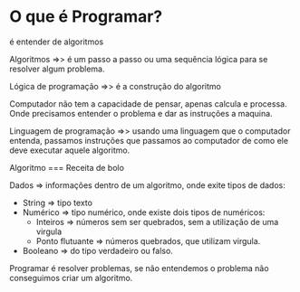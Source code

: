 # O que é Programar?

é entender de algoritmos

Algoritmos =>> é um passo a passo ou uma sequência lógica para se resolver algum problema.

Lógica de programação =>> é a construção do algoritmo

Computador não tem a capacidade de pensar, apenas calcula e processa. Onde precisamos entender o problema e dar as instruções a maquina.

Linguagem de programação =>> usando uma linguagem que o computador entenda, passamos instruções que passamos ao computador de como ele deve executar aquele algoritmo.

Algoritmo === Receita de bolo

Dados => informações dentro de um algoritmo, onde exite tipos de dados:

- String => tipo texto
- Numérico => tipo numérico, onde existe dois tipos de numéricos:
  - Inteiros => números sem ser quebrados, sem a utilização de uma virgula
  - Ponto flutuante => números quebrados, que utilizam virgula. 
- Booleano => do tipo verdadeiro ou falso.

Programar é resolver problemas, se não entendemos o problema não conseguimos criar um algoritmo.
